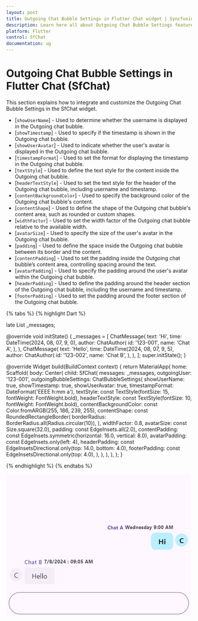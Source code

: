 ```yaml
---
layout: post
title: Outgoing Chat Bubble Settings in Flutter Chat widget | Syncfusion
description: Learn here all about Outgoing Chat Bubble Settings feature of Syncfusion Flutter Chat (SfChat) widget and more.
platform: Flutter
control: SfChat
documentation: ug
---
```


# Outgoing Chat Bubble Settings in Flutter Chat (SfChat)
This section explains how to integrate and customize the Outgoing Chat Bubble Settings in the SfChat widget. 

* [`showUserName`] - Used to determine whether the username is displayed in the Outgoing chat bubble.
* [`showTimestamp`] - Used to specify if the timestamp is shown in the Outgoing chat bubble.
* [`showUserAvatar`] - Used to indicate whether the user's avatar is displayed in the Outgoing chat bubble.
* [`timestampFormat`] - Used to set the format for displaying the timestamp in the Outgoing chat bubble.
* [`textStyle`] - Used to define the text style for the content inside the Outgoing chat bubble.
* [`headerTextStyle`] - Used to set the text style for the header of the Outgoing chat bubble, including username and timestamp.
* [`contentBackgroundColor`] - Used to specify the background color of the Outgoing chat bubble's content.
* [`contentShape`] - Used to define the shape of the Outgoing chat bubble's content area, such as rounded or custom shapes.
* [`widthFactor`] - Used to set the width factor of the Outgoing chat bubble relative to the available width.
* [`avatarSize`] - Used to specify the size of the user's avatar in the Outgoing chat bubble.
* [`padding`] - Used to define the space inside the Outgoing chat bubble between its border and the content.
* [`contentPadding`] - Used to set the padding inside the Outgoing chat bubble’s content area, controlling spacing around the text.
* [`avatarPadding`] - Used to specify the padding around the user's avatar within the Outgoing chat bubble.
* [`headerPadding`] - Used to define the padding around the header section of the Outgoing chat bubble, including the username and timestamp.
* [`footerPadding`] - Used to set the padding around the footer section of the Outgoing chat bubble.

{% tabs %}
{% highlight Dart %}

late List<ChatMessage> _messages;

@override
void initState() {
  _messages = <ChatMessage>[
    ChatMessage(
      text: 'Hi',
      time: DateTime(2024, 08, 07, 9, 0),
      author: ChatAuthor(
        id: '123-001',
        name: 'Chat A',
      ),
    ),
    ChatMessage(
      text: 'Hello',
      time: DateTime(2024, 08, 07, 9, 5),
      author: ChatAuthor(
        id: '123-002',
        name: 'Chat B',
      ),
    ),
  ];
  super.initState();
}

@override
Widget build(BuildContext context) {
  return MaterialApp(
    home: Scaffold(
      body: Center(
        child: SfChat(
          messages: _messages,
          outgoingUser: '123-001',
          outgoingBubbleSettings: ChatBubbleSettings(
            showUserName: true,
            showTimestamp: true,
            showUserAvatar: true,
            timestampFormat: DateFormat('EEEE h:mm a'),
            textStyle:
                const TextStyle(fontSize: 15, fontWeight: FontWeight.bold),
            headerTextStyle:
                const TextStyle(fontSize: 10, fontWeight: FontWeight.bold),
            contentBackgroundColor: const Color.fromARGB(255, 186, 239, 255),
            contentShape: const RoundedRectangleBorder(
              borderRadius: BorderRadius.all(Radius.circular(10)),
            ),
            widthFactor: 0.8,
            avatarSize: const Size.square(32.0),
            padding: const EdgeInsets.all(2.0),
            contentPadding:
                const EdgeInsets.symmetric(horizontal: 16.0, vertical: 8.0),
            avatarPadding: const EdgeInsets.only(left: 4),
            headerPadding:
                const EdgeInsetsDirectional.only(top: 14.0, bottom: 4.0),
            footerPadding: const EdgeInsetsDirectional.only(top: 4.0),
          ),
        ),
      ),
    ),
  );
}

{% endhighlight %}
{% endtabs %}

![Chat outgoingBubbleSettings support](images/outgoing-bubble-settings/outgoingbubblesettings-chat.png)